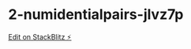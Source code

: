 # 2-numidentialpairs-jlvz7p

[Edit on StackBlitz ⚡️](https://stackblitz.com/edit/2-numidentialpairs-jlvz7p)